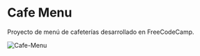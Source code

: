 # Cafe Menu 
Proyecto de menú de cafeterías desarrollado en FreeCodeCamp. 

![Cafe-Menu](https://github.com/licha-esc/Cafe-Menu-FCC.github.io/assets/104387269/a65e4ad9-cb4a-41f0-9661-ab9a82f1faf6)
